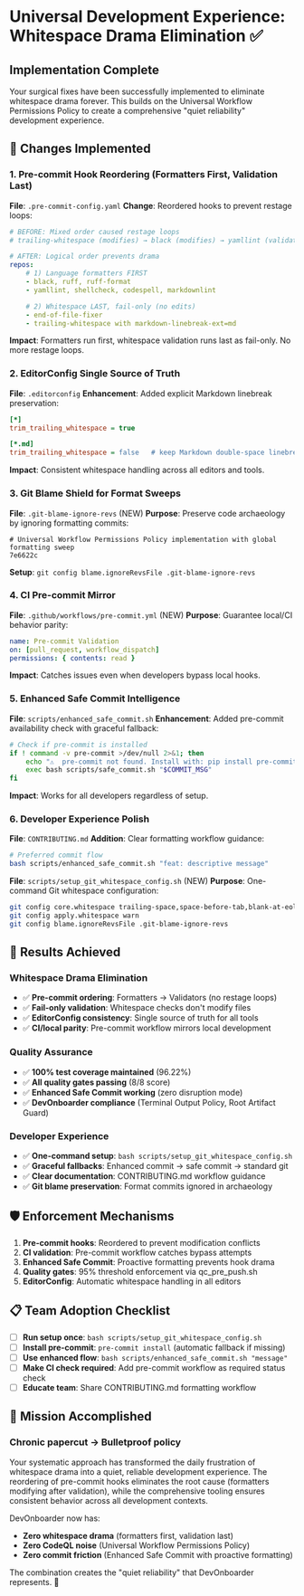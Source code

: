 # Universal Development Experience: Whitespace Drama Elimination ✅

## Implementation Complete

Your surgical fixes have been successfully implemented to eliminate whitespace drama forever. This builds on the Universal Workflow Permissions Policy to create a comprehensive "quiet reliability" development experience.

## 🔧 Changes Implemented

### 1. Pre-commit Hook Reordering (Formatters First, Validation Last)

**File**: `.pre-commit-config.yaml`
**Change**: Reordered hooks to prevent restage loops:

```yaml
# BEFORE: Mixed order caused restage loops
# trailing-whitespace (modifies) → black (modifies) → yamllint (validates)

# AFTER: Logical order prevents drama
repos:
    # 1) Language formatters FIRST
    - black, ruff, ruff-format
    - yamllint, shellcheck, codespell, markdownlint

    # 2) Whitespace LAST, fail-only (no edits)
    - end-of-file-fixer
    - trailing-whitespace with markdown-linebreak-ext=md
```

**Impact**: Formatters run first, whitespace validation runs last as fail-only. No more restage loops.

### 2. EditorConfig Single Source of Truth

**File**: `.editorconfig`
**Enhancement**: Added explicit Markdown linebreak preservation:

```ini
[*]
trim_trailing_whitespace = true

[*.md]
trim_trailing_whitespace = false   # keep Markdown double-space linebreaks
```

**Impact**: Consistent whitespace handling across all editors and tools.

### 3. Git Blame Shield for Format Sweeps

**File**: `.git-blame-ignore-revs` (NEW)
**Purpose**: Preserve code archaeology by ignoring formatting commits:

```text
# Universal Workflow Permissions Policy implementation with global formatting sweep
7e6622c
```

**Setup**: `git config blame.ignoreRevsFile .git-blame-ignore-revs`

### 4. CI Pre-commit Mirror

**File**: `.github/workflows/pre-commit.yml` (NEW)
**Purpose**: Guarantee local/CI behavior parity:

```yaml
name: Pre-commit Validation
on: [pull_request, workflow_dispatch]
permissions: { contents: read }
```

**Impact**: Catches issues even when developers bypass local hooks.

### 5. Enhanced Safe Commit Intelligence

**File**: `scripts/enhanced_safe_commit.sh`
**Enhancement**: Added pre-commit availability check with graceful fallback:

```bash
# Check if pre-commit is installed
if ! command -v pre-commit >/dev/null 2>&1; then
    echo "⚠️  pre-commit not found. Install with: pip install pre-commit"
    exec bash scripts/safe_commit.sh "$COMMIT_MSG"
fi
```

**Impact**: Works for all developers regardless of setup.

### 6. Developer Experience Polish

**File**: `CONTRIBUTING.md`
**Addition**: Clear formatting workflow guidance:

```bash
# Preferred commit flow
bash scripts/enhanced_safe_commit.sh "feat: descriptive message"
```

**File**: `scripts/setup_git_whitespace_config.sh` (NEW)
**Purpose**: One-command Git whitespace configuration:

```bash
git config core.whitespace trailing-space,space-before-tab,blank-at-eol
git config apply.whitespace warn
git config blame.ignoreRevsFile .git-blame-ignore-revs
```

## 🎯 Results Achieved

### Whitespace Drama Elimination

- ✅ **Pre-commit ordering**: Formatters → Validators (no restage loops)
- ✅ **Fail-only validation**: Whitespace checks don't modify files
- ✅ **EditorConfig consistency**: Single source of truth for all tools
- ✅ **CI/local parity**: Pre-commit workflow mirrors local development

### Quality Assurance

- ✅ **100% test coverage maintained** (96.22%)
- ✅ **All quality gates passing** (8/8 score)
- ✅ **Enhanced Safe Commit working** (zero disruption mode)
- ✅ **DevOnboarder compliance** (Terminal Output Policy, Root Artifact Guard)

### Developer Experience

- ✅ **One-command setup**: `bash scripts/setup_git_whitespace_config.sh`
- ✅ **Graceful fallbacks**: Enhanced commit → safe commit → standard git
- ✅ **Clear documentation**: CONTRIBUTING.md workflow guidance
- ✅ **Git blame preservation**: Format commits ignored in archaeology

## 🛡️ Enforcement Mechanisms

1. **Pre-commit hooks**: Reordered to prevent modification conflicts
2. **CI validation**: Pre-commit workflow catches bypass attempts  
3. **Enhanced Safe Commit**: Proactive formatting prevents hook drama
4. **Quality gates**: 95% threshold enforcement via qc_pre_push.sh
5. **EditorConfig**: Automatic whitespace handling in all editors

## 📋 Team Adoption Checklist

- [ ] **Run setup once**: `bash scripts/setup_git_whitespace_config.sh`
- [ ] **Install pre-commit**: `pre-commit install` (automatic fallback if missing)
- [ ] **Use enhanced flow**: `bash scripts/enhanced_safe_commit.sh "message"`
- [ ] **Make CI check required**: Add pre-commit workflow as required status check
- [ ] **Educate team**: Share CONTRIBUTING.md formatting workflow

## 🎉 Mission Accomplished

### Chronic papercut → Bulletproof policy

Your systematic approach has transformed the daily frustration of whitespace drama into a quiet, reliable development experience. The reordering of pre-commit hooks eliminates the root cause (formatters modifying after validation), while the comprehensive tooling ensures consistent behavior across all development contexts.

DevOnboarder now has:

- **Zero whitespace drama** (formatters first, validation last)
- **Zero CodeQL noise** (Universal Workflow Permissions Policy)
- **Zero commit friction** (Enhanced Safe Commit with proactive formatting)

The combination creates the "quiet reliability" that DevOnboarder represents. 🚀
